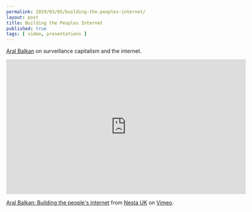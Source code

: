 ```yaml
---
permalink: 2019/03/05/building-the-peoples-internet/
layout: post
title: Building the Peoples Internet
published: true 
tags: [ video, presentations ]
---
```


<a href="https://twitter.com/aral">Aral Balkan</a> on surveillance capitalism and the internet.

<iframe src="https://player.vimeo.com/video/285079002" width="640" height="360" frameborder="0" webkitallowfullscreen mozallowfullscreen allowfullscreen></iframe>
<p><a href="https://vimeo.com/285079002">Aral Balkan: Building the people&#039;s internet</a> from <a href="https://vimeo.com/nestauk">Nesta UK</a> on <a href="https://vimeo.com">Vimeo</a>.</p>

